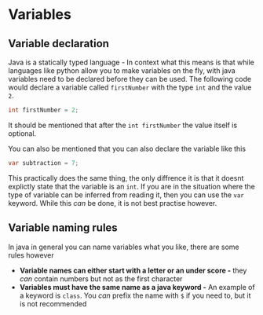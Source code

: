 # Variables

## Variable declaration
Java is a statically typed language - In context what this means is that while languages like python allow you to make variables on the fly, with java variables need to be declared before they can be used. The following code would declare a variable called `firstNumber` with the type `int` and the value `2`.

```java
int firstNumber = 2;
```

It should be mentioned that after the `int firstNumber` the value itself is optional. 

You can also be mentioned that you can also declare the variable like this
```java
var subtraction = 7;
```
This practically does the same thing, the only diffrence it is that it doesnt explictly state that the variable is an `int`. If you are in the situation where the type of variable can be inferred from reading it, then you can use the `var` keyword. While this *can* be done, it is not best practise however. 

## Variable naming rules
In java in general you can name variables what you like, there are some rules however
- **Variable names can either start with a letter or an under score -** they *can* contain numbers but not as the first character
- **Variables must have the same name as a java keyword -** An example of a keyword is `class`. You *can* prefix the name with `$` if you need to, but it is not recommended